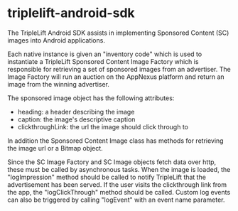 triplelift-android-sdk
======================

The TripleLift Android SDK assists in implementing Sponsored Content (SC) images into Android applications.

Each native instance is given an "inventory code" which is used to instantiate a TripleLift Sponsored Content Image Factory which is responsible for retrieving a set of sponsored images from an advertiser. The Image Factory will run an auction on the AppNexus platform and return an image from the winning advertiser.

The sponsored image object has the following attributes:

- heading: a header describing the image
- caption: the image's descriptive caption
- clickthroughLink: the url the image should click through to

In addition the Sponsored Content Image class has methods for retrieving the image url or a Bitmap object.

Since the SC Image Factory and SC Image objects fetch data over http, these must be called by asynchronous tasks. When the image is loaded, the "logImpression" method should be called to notify TripleLift that the advertisement has been served. If the user visits the clickthrough link from the app, the "logClickThrough" method should be called. Custom log events can also be triggered by calling "logEvent" with an event name parameter.

